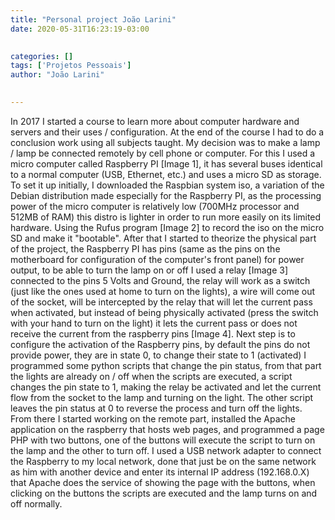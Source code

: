 ```yaml
---
title: "Personal project João Larini"
date: 2020-05-31T16:23:19-03:00
 

categories: []
tags: ['Projetos Pessoais']
author: "João Larini"
 

---
```


In 2017 I started a course to learn more about computer hardware and servers and their uses / configuration. At the end of the course I had to do a
conclusion work using all subjects taught. My decision was to make a lamp / lamp be connected remotely by cell phone or computer.
For this I used a micro computer called Raspberry PI [Image 1], it has several buses identical to a normal computer (USB, Ethernet,
etc.) and uses a micro SD as storage. To set it up initially, I downloaded the Raspbian system iso, a variation of the Debian distribution
made especially for the Raspberry PI, as the processing power of the micro computer is relatively low (700MHz processor and 512MB of RAM)
this distro is lighter in order to run more easily on its limited hardware. Using the Rufus program [Image 2] to record the iso on the micro SD and
make it "bootable". After that I started to theorize the physical part of the project, the Raspberry PI has pins (same as the pins on the motherboard for
configuration of the computer's front panel) for power output, to be able to turn the lamp on or off I used a relay [Image 3] connected to the
pins 5 Volts and Ground, the relay will work as a switch (just like the ones used at home to turn on the lights), a wire will come out of the socket, will be intercepted
by the relay that will let the current pass when activated, but instead of being physically activated (press the switch with your hand to turn on the light)
it lets the current pass or does not receive the current from the raspberry pins [Image 4]. Next step is to configure the activation of the Raspberry pins,
by default the pins do not provide power, they are in state 0, to change their state to 1 (activated) I programmed some python scripts that change the pin status, from that part the lights are already on / off when the scripts are executed, a script changes the pin state to 1, making the relay
be activated and let the current flow from the socket to the lamp and turning on the light. The other script leaves the pin status at 0 to reverse the process and
turn off the lights. From there I started working on the remote part, installed the Apache application on the raspberry that hosts web pages, and programmed a page
PHP with two buttons, one of the buttons will execute the script to turn on the lamp and the other to turn off. I used a USB network adapter to connect the
Raspberry to my local network, done that just be on the same network as him with another device and enter its internal IP address (192.168.0.X) that
Apache does the service of showing the page with the buttons, when clicking on the buttons the scripts are executed and the lamp turns on and off normally.